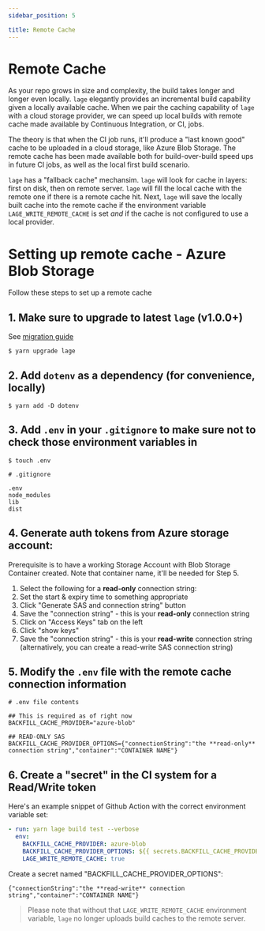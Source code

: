 ```yaml
---
sidebar_position: 5

title: Remote Cache
---
```


# Remote Cache

As your repo grows in size and complexity, the build takes longer and longer even locally. `lage` elegantly provides an incremental build capability given a locally available cache. When we pair the caching capability of `lage` with a cloud storage provider, we can speed up local builds with remote cache made available by Continuous Integration, or CI, jobs. 

The theory is that when the CI job runs, it'll produce a "last known good" cache to be uploaded in a cloud storage, like Azure Blob Storage. The remote cache has been made available both for build-over-build speed ups in future CI jobs, as well as the local first build scenario.

`lage` has a "fallback cache" mechansim. `lage` will look for cache in layers: first on disk, then on remote server. `lage` will fill the local cache with the remote one if there is a remote cache hit. Next, `lage` will save the locally built cache into the remote cache if the environment variable `LAGE_WRITE_REMOTE_CACHE` is set _and_ if the cache is not configured to use a local provider.

# Setting up remote cache - Azure Blob Storage

Follow these steps to set up a remote cache 

## 1. Make sure to upgrade to latest `lage` (v1.0.0+)

See [migration guide](./migration)

```
$ yarn upgrade lage
```

## 2. Add `dotenv` as a dependency (for convenience, locally)

```
$ yarn add -D dotenv
```

## 3. Add `.env` in your `.gitignore` to make sure not to check those environment variables in

```
$ touch .env
```

```
# .gitignore

.env
node_modules
lib
dist
```

## 4. Generate auth tokens from Azure storage account:

Prerequisite is to have a working Storage Account with Blob Storage Container created. Note that container name, it'll be needed for Step 5.

1. Select the following for a **read-only** connection string:
2. Set the start & expiry time to something appropriate
3. Click "Generate SAS and connection string" button
4. Save the "connection string" - this is your **read-only** connection string
5. Click on "Access Keys" tab on the left
6. Click "show keys"
7. Save the "connection string" - this is your **read-write** connection string (alternatively, you can create a read-write SAS connection string)

## 5. Modify the `.env` file with the remote cache connection information

```
# .env file contents

## This is required as of right now
BACKFILL_CACHE_PROVIDER="azure-blob"

## READ-ONLY SAS
BACKFILL_CACHE_PROVIDER_OPTIONS={"connectionString":"the **read-only** connection string","container":"CONTAINER NAME"}
```

## 6. Create a "secret" in the CI system for a Read/Write token

Here's an example snippet of Github Action with the correct environment variable set:

```yaml
- run: yarn lage build test --verbose
  env:
    BACKFILL_CACHE_PROVIDER: azure-blob
    BACKFILL_CACHE_PROVIDER_OPTIONS: ${{ secrets.BACKFILL_CACHE_PROVIDER_OPTIONS }}
    LAGE_WRITE_REMOTE_CACHE: true
```

Create a secret named "BACKFILL_CACHE_PROVIDER_OPTIONS":

```
{"connectionString":"the **read-write** connection string","container":"CONTAINER NAME"}
```

> Please note that without that `LAGE_WRITE_REMOTE_CACHE` environment variable, `lage` no longer uploads build caches to the remote server.